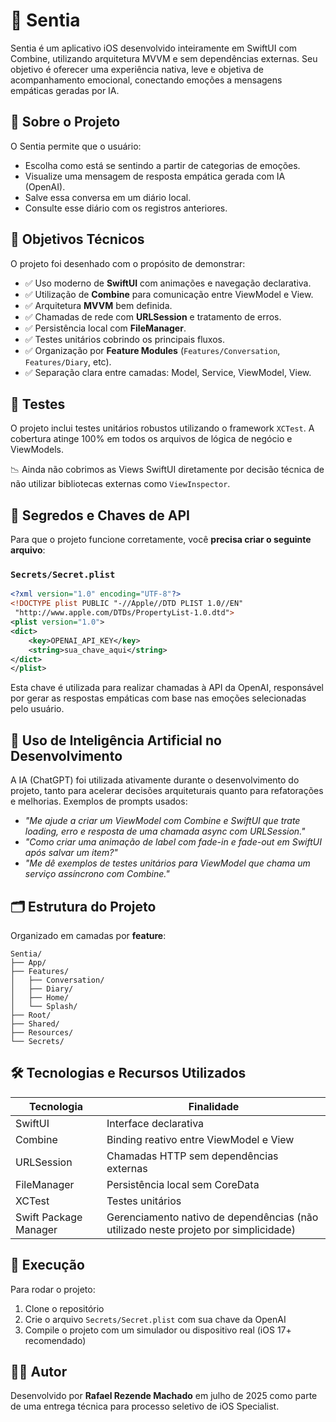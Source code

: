 # 🧠 Sentia

Sentia é um aplicativo iOS desenvolvido inteiramente em SwiftUI com Combine, utilizando arquitetura MVVM e sem dependências externas. Seu objetivo é oferecer uma experiência nativa, leve e objetiva de acompanhamento emocional, conectando emoções a mensagens empáticas geradas por IA.

## 📱 Sobre o Projeto

O Sentia permite que o usuário:

- Escolha como está se sentindo a partir de categorias de emoções.
- Visualize uma mensagem de resposta empática gerada com IA (OpenAI).
- Salve essa conversa em um diário local.
- Consulte esse diário com os registros anteriores.

## 🎯 Objetivos Técnicos

O projeto foi desenhado com o propósito de demonstrar:

- ✅ Uso moderno de **SwiftUI** com animações e navegação declarativa.
- ✅ Utilização de **Combine** para comunicação entre ViewModel e View.
- ✅ Arquitetura **MVVM** bem definida.
- ✅ Chamadas de rede com **URLSession** e tratamento de erros.
- ✅ Persistência local com **FileManager**.
- ✅ Testes unitários cobrindo os principais fluxos.
- ✅ Organização por **Feature Modules** (`Features/Conversation`, `Features/Diary`, etc).
- ✅ Separação clara entre camadas: Model, Service, ViewModel, View.

## 🧪 Testes

O projeto inclui testes unitários robustos utilizando o framework `XCTest`. A cobertura atinge 100% em todos os arquivos de lógica de negócio e ViewModels.

📉 Ainda não cobrimos as Views SwiftUI diretamente por decisão técnica de não utilizar bibliotecas externas como `ViewInspector`.

## 🔐 Segredos e Chaves de API

Para que o projeto funcione corretamente, você **precisa criar o seguinte arquivo**:

### `Secrets/Secret.plist`

```xml
<?xml version="1.0" encoding="UTF-8"?>
<!DOCTYPE plist PUBLIC "-//Apple//DTD PLIST 1.0//EN"
 "http://www.apple.com/DTDs/PropertyList-1.0.dtd">
<plist version="1.0">
<dict>
    <key>OPENAI_API_KEY</key>
    <string>sua_chave_aqui</string>
</dict>
</plist>
```

Esta chave é utilizada para realizar chamadas à API da OpenAI, responsável por gerar as respostas empáticas com base nas emoções selecionadas pelo usuário.

## 🧠 Uso de Inteligência Artificial no Desenvolvimento

A IA (ChatGPT) foi utilizada ativamente durante o desenvolvimento do projeto, tanto para acelerar decisões arquiteturais quanto para refatorações e melhorias. Exemplos de prompts usados:

- *"Me ajude a criar um ViewModel com Combine e SwiftUI que trate loading, erro e resposta de uma chamada async com URLSession."*
- *"Como criar uma animação de label com fade-in e fade-out em SwiftUI após salvar um item?"*
- *"Me dê exemplos de testes unitários para ViewModel que chama um serviço assíncrono com Combine."*

## 🗂 Estrutura do Projeto

Organizado em camadas por **feature**:

```
Sentia/
├── App/
├── Features/
│   ├── Conversation/
│   ├── Diary/
│   ├── Home/
│   └── Splash/
├── Root/
├── Shared/
├── Resources/
└── Secrets/
```

## 🛠 Tecnologias e Recursos Utilizados

| Tecnologia | Finalidade |
|------------|------------|
| SwiftUI | Interface declarativa |
| Combine | Binding reativo entre ViewModel e View |
| URLSession | Chamadas HTTP sem dependências externas |
| FileManager | Persistência local sem CoreData |
| XCTest | Testes unitários |
| Swift Package Manager | Gerenciamento nativo de dependências (não utilizado neste projeto por simplicidade) |

## 🚀 Execução

Para rodar o projeto:

1. Clone o repositório
2. Crie o arquivo `Secrets/Secret.plist` com sua chave da OpenAI
3. Compile o projeto com um simulador ou dispositivo real (iOS 17+ recomendado)

## 👨‍💻 Autor

Desenvolvido por **Rafael Rezende Machado** em julho de 2025 como parte de uma entrega técnica para processo seletivo de iOS Specialist.
